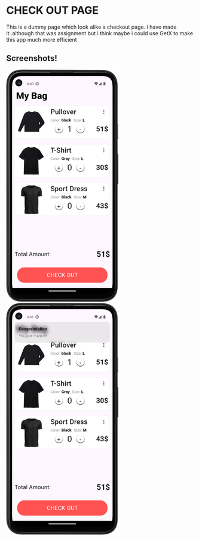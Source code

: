 # CHECK OUT PAGE

This is a dummy page which look alike a checkout page. i have made it..although that was assignment but i think maybe i could use GetX to make this app much more efficient

## Screenshots!

<img src="SS/s1.png" alt="App Screenshot" width="300"/>
<img src="SS/s2.png" alt="App Screenshot" width="300"/>
